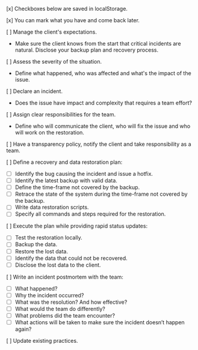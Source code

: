[x] Checkboxes below are saved in localStorage.

[x] You can mark what you have and come back later.

[ ] Manage the client's expectations.
* Make sure the client knows from the start that critical incidents are natural. Disclose your backup plan and recovery process.

[ ] Assess the severity of the situation.
* Define what happened, who was affected and what's the impact of the issue.

[ ] Declare an incident.
* Does the issue have impact and complexity that requires a team effort?

[ ] Assign clear responsibilities for the team.
* Define who will communicate the client, who will fix the issue and who will work on the restoration. 

[ ] Have a transparency policy, notify the client and take responsibility as a team.

[ ] Define a recovery and data restoration plan:
  * [ ] Identify the bug causing the incident and issue a hotfix.
  * [ ] Identify the latest backup with valid data.
  * [ ] Define the time-frame not covered by the backup.
  * [ ] Retrace the state of the system during the time-frame not covered by the backup.
  * [ ] Write data restoration scripts.
  * [ ] Specify all commands and steps required for the restoration.

[ ] Execute the plan while providing rapid status updates:
  * [ ] Test the restoration locally.
  * [ ] Backup the data.
  * [ ] Restore the lost data.
  * [ ] Identify the data that could not be recovered.
  * [ ] Disclose the lost data to the client.

[ ] Write an incident postmortem with the team:
  * [ ] What happened?
  * [ ] Why the incident occurred?
  * [ ] What was the resolution? And how effective?
  * [ ] What would the team do differently?
  * [ ] What problems did the team encounter?
  * [ ] What actions will be taken to make sure the incident doesn’t happen again?

[ ] Update existing practices.
